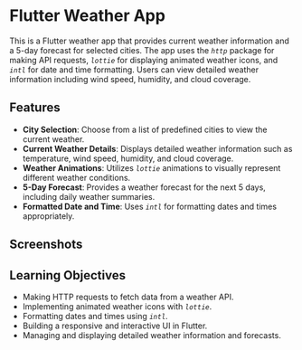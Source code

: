 # Flutter Weather App

This is a Flutter weather app that provides current weather information and a 5-day forecast for selected cities. The app uses the _`http`_ package for making API requests, _`lottie`_ for displaying animated weather icons, and _`intl`_ for date and time formatting. Users can view detailed weather information including wind speed, humidity, and cloud coverage.

## Features

- **City Selection**: Choose from a list of predefined cities to view the current weather.
- **Current Weather Details**: Displays detailed weather information such as temperature, wind speed, humidity, and cloud coverage.
- **Weather Animations**: Utilizes _`lottie`_ animations to visually represent different weather conditions.
- **5-Day Forecast**: Provides a weather forecast for the next 5 days, including daily weather summaries.
- **Formatted Date and Time**: Uses _`intl`_ for formatting dates and times appropriately.

## Screenshots

## Learning Objectives

- Making HTTP requests to fetch data from a weather API.
- Implementing animated weather icons with _`lottie`_.
- Formatting dates and times using _`intl`_.
- Building a responsive and interactive UI in Flutter.
- Managing and displaying detailed weather information and forecasts.
